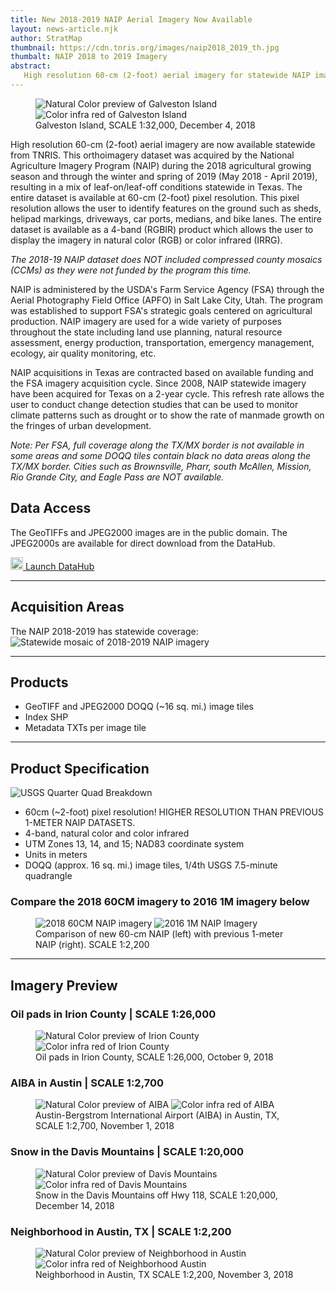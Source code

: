 ```yaml
---
title: New 2018-2019 NAIP Aerial Imagery Now Available
layout: news-article.njk
author: StratMap
thumbnail: https://cdn.tnris.org/images/naip2018_2019_th.jpg
thumbalt: NAIP 2018 to 2019 Imagery
abstract:
   High resolution 60-cm (2-foot) aerial imagery for statewide NAIP imagery from 2018-2019 are now available from TNRIS
---
```


<figure class="data-preview">
<div id="imageCompare1" class='twentytwenty-container natural-color-infrared'>
  <img class="img-responsive" src="https://cdn.tnris.org/images/2018-2019_naip_60cm_nc_1to32000_galveston_20181204.jpg" alt="Natural Color preview of Galveston Island">
  <img class="img-responsive" src="https://cdn.tnris.org/images/2018-2019_naip_60cm_cir_1to32000_galveston_20181204.jpg" alt="Color infra red of Galveston Island">
</div>
<figcaption>Galveston Island,  SCALE 1:32,000, December 4, 2018</figcaption>
</figure>

High resolution 60-cm (2-foot) aerial imagery are now available statewide from TNRIS.
This orthoimagery dataset was acquired by the National Agriculture Imagery Program (NAIP) during the 2018 agricultural growing season and through the winter and spring of 2019 (May 2018 - April 2019), resulting in a mix of leaf-on/leaf-off conditions statewide in Texas. The entire dataset is available at 60-cm (2-foot) pixel resolution. This pixel resolution allows the user to identify features on the ground such as sheds, helipad markings, driveways, car ports, medians, and bike lanes. The entire dataset is available as a 4-band (RGBIR) product which allows the user to display the imagery in natural color (RGB) or color infrared (IRRG).

_The 2018-19 NAIP dataset does NOT included compressed county mosaics (CCMs) as they were not funded by the program this time._

NAIP is administered by the USDA's Farm Service Agency (FSA) through the Aerial Photography Field Office (APFO) in Salt Lake City, Utah. The program was established to support FSA's strategic goals centered on agricultural production. NAIP imagery are used for a wide variety of purposes throughout the state including land use planning, natural resource assessment, energy production, transportation, emergency management, ecology, air quality monitoring, etc.

NAIP acquisitions in Texas are contracted based on available funding and the FSA imagery acquisition cycle. Since 2008, NAIP statewide imagery have been acquired for Texas on a 2-year cycle. This refresh rate allows the user to conduct change detection studies that can be used to monitor climate patterns such as drought or to show the rate of manmade growth on the fringes of urban development.

_Note: Per FSA, full coverage along the TX/MX border is not available in some areas and some DOQQ tiles contain black no data areas along the TX/MX border. Cities such as Brownsville, Pharr, south McAllen, Mission, Rio Grande City, and Eagle Pass are NOT available._

## Data Access

The GeoTIFFs and JPEG2000 images are in the public domain. The JPEG2000s are available for direct download from the DataHub.

<a class="btn btn-lg btn-tnris" href="https://data.tnris.org/collection/f1d66250-4021-47df-9fe9-9fca286b0f50"><img style="width: 20px; margin-bottom: 0 !important;" src="https://cdn.tnris.org/images/baseline_view_comfy_white_36dp.png"> Launch DataHub</a>

* * *

## Acquisition Areas

The NAIP 2018-2019 has statewide coverage:
<img class="img-responsive" src="https://cdn.tnris.org/images/statewide_nc.jpg" alt="Statewide mosaic of 2018-2019 NAIP imagery">

* * *

## Products

-   GeoTIFF and JPEG2000 DOQQ (~16 sq. mi.) image tiles
-   Index SHP
-   Metadata TXTs per image tile

* * *

## Product Specification

![USGS Quarter Quad Breakdown](https://cdn.tnris.org/images/usgs_quad.jpg)

-   60cm (~2-foot) pixel resolution! HIGHER RESOLUTION THAN PREVIOUS 1-METER NAIP DATASETS.
-   4-band, natural color and color infrared
-   UTM Zones 13, 14, and 15; NAD83 coordinate system
-   Units in meters
-   DOQQ (approx. 16 sq. mi.) image tiles, 1/4th USGS 7.5-minute quadrangle

### Compare the 2018 60CM imagery to 2016 1M imagery below

<figure class="data-preview">
<div id="imageCompare1" class='twentytwenty-container naip-compare-2018-2019'>
  <img class="img-responsive" src="https://cdn.tnris.org/images/2018-2019_naip_60cm_nc_1to2200_hwycompare_20181210.jpg" alt="2018 60CM NAIP imagery">
  <img class="img-responsive" src="https://cdn.tnris.org/images/2016_naip_1m_nc_1to2200_hwycompare_20181210.jpg" alt="2016 1M NAIP Imagery">
</div>
<figcaption>Comparison of new 60-cm NAIP (left) with previous 1-meter NAIP (right). SCALE 1:2,200</figcaption>
</figure>

* * *

## Imagery Preview

### Oil pads in Irion County | SCALE 1:26,000

<figure class="data-preview">
<div id="imageCompare1" class='twentytwenty-container natural-color-infrared'>
  <img class="img-responsive" src="https://cdn.tnris.org/images/2018-2019_naip_60cm_nc_1to26000_irioncounty_20181009.jpg" alt="Natural Color preview of Irion County">
  <img class="img-responsive" src="https://cdn.tnris.org/images/2018-2019_naip_60cm_cir_1to26000_irioncounty_20181009.jpg" alt="Color infra red of Irion County">
</div>
<figcaption>Oil pads in Irion County, SCALE 1:26,000, October 9, 2018</figcaption>
</figure>

### AIBA in Austin | SCALE 1:2,700

<figure class="data-preview">
<div id="imageCompare1" class='twentytwenty-container natural-color-infrared'>
  <img class="img-responsive" src="https://cdn.tnris.org/images/2018-2019_naip_60cm_nc_1to2700_abia_20181101.jpg" alt="Natural Color preview of AIBA">
  <img class="img-responsive" src="https://cdn.tnris.org/images/2018-2019_naip_60cm_cir_1to2700_abia_20181101.jpg" alt="Color infra red of AIBA">
</div>
<figcaption>Austin-Bergstrom International Airport (AIBA) in Austin, TX,  SCALE 1:2,700,  November 1, 2018</figcaption>
</figure>

### Snow in the Davis Mountains | SCALE 1:20,000

<figure class="data-preview">
<div id="imageCompare1" class='twentytwenty-container natural-color-infrared'>
  <img class="img-responsive" src="https://cdn.tnris.org/images/2018-2019_naip_60cm_nc_1to20000_davismountains-snow_20181214.jpg" alt="Natural Color preview of Davis Mountains">
  <img class="img-responsive" src="https://cdn.tnris.org/images/2018-2019_naip_60cm_cir_1to20000_davismountains-snow_20181214.jpg" alt="Color infra red of Davis Mountains">
</div>
<figcaption>Snow in the Davis Mountains off Hwy 118, SCALE 1:20,000, December 14, 2018</figcaption>
</figure>

### Neighborhood in Austin, TX | SCALE 1:2,200

<figure class="data-preview">
<div id="imageCompare1" class='twentytwenty-container natural-color-infrared'>
  <img class="img-responsive" src="https://cdn.tnris.org/images/2018-2019_naip_60cm_nc_1to2200_austinneighborhood_20181103.jpg" alt="Natural Color preview of Neighborhood in Austin">
  <img class="img-responsive" src="https://cdn.tnris.org/images/2018-2019_naip_60cm_cir_1to2200_austinneighborhood_20181103.jpg" alt="Color infra red of Neighborhood Austin">
</div>
<figcaption>Neighborhood in Austin, TX  SCALE 1:2,200,  November 3, 2018</figcaption>
</figure>
